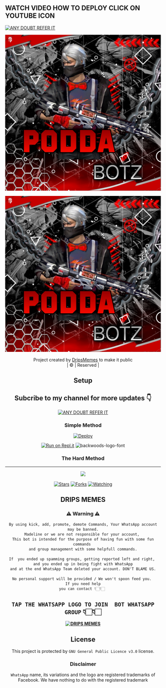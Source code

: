 ## WATCH VIDEO HOW TO DEPLOY CLICK ON YOUTUBE ICON


 [![ANY DOUBT REFER IT](https://www.linkpicture.com/q/YouTube-Logo-700x394.png)](https://youtube.com/channel/UC9V5B_6sRXGfSX-n4njjWsw)

<div align="center">

 </a>
</p>
<div align="center">
  <p align="center">
<img src="20220316_204003.jpg" alt="ben-10-font" border="0"></a>



<div align="center">

 </a>
</p>
<div align="center">
  <p align="center">
<img src=20220316_204003.jpg>
</p>
  <p align="center">
<a href="https://github.com/Sathsara12"><title="Author"img src="https://img.shields.io/badge/Author-Sathsara12/Sathsara12?color=blue&style=for-the-badge&logo=whatsapp"></a>
</p>
</div>
<p align="center">
Project created by <a href="https://github.com/Sathsara12">DripsMemes</a> to make it public
    <br>
       | © |
        Reserved |
    <br> 
</p>

## Setup
<div align="center"> 


## Subcribe to my channel for more updates 👇

 [![ANY DOUBT REFER IT](https://www.linkpicture.com/q/YouTube-Logo-700x394.png)](https://youtube.com/channel/UC9V5B_6sRXGfSX-n4njjWsw)





  ### Simple Method
  
[![Deploy](https://www.herokucdn.com/deploy/button.svg)](https://heroku.com/deploy?template=https://github.com/Sathsara12/podda)

  
[![Run on Repl.it](https://repl.it/badge/github/quiec/whatsAlfa)](https://replit.com/@ReinhardTuna/podda-NEW-QR?v=1)
<img src="https://fontmeme.com/permalink/220116/0c42dc0b64931810388ba399da55e927.png" alt="backwoods-logo-font" border="0"></a>  
### The Hard Method



----

  <p align="center">
  <a href="https://github.com/Sathsara12/podda">
    
<a href="https://github.com/Sathsara12/followers">
<img src="https://img.shields.io/github/repo-size/Sathsara12/podda?color=green&label=Repo%20total%20size&style=plastic">
<p align="center">
<a href="https://github.com/Sathsara12/followers"
<img title="Followers" src="https://img.shields.io/github/followers/Amal-ser?color=blue&style=flat-square"></a>
<a href="https://github.com/Sathsara12/podda/stargazers/"><img title="Stars" src="https://img.shields.io/github/stars/Sathsara12/podda?color=blue&style=flat-square"></a>
<a href="https://github.com/Sathsara12/podda/network/members"><img title="Forks" src="https://img.shields.io/github/forks/Sathsara12/podda?color=blue&style=flat-square"></a>
<a href="https://github.com/Sathsara12/podda/watchers"><img title="Watching" src="https://img.shields.io/github/watchers/Sathsara12/podda?label=Watchers&color=blue&style=flat-square"></a>
</p>

## DRIPS MEMES
    
### ⚠ Warning ⚠

```
By using kick, add, promote, demote Commands, Your WhatsApp account may be banned.
Madeline or we are not responsible for your account, 
This bot is intended for the purpose of having fun with some fun commands 
and group management with some helpfull commands.

If  you ended up spamming groups, getting reported left and right, 
and you ended up in being fight with WhatsApp
and at the end WhatsApp Team deleted your account. DON'T BLAME US.

No personal support will be provided / We won't spoon feed you. 
If you need help
you can contact 👇🏻👇🏻 
```
## ```TAP THE WHATSAPP LOGO TO JOIN  BOT WHATSAPP GROUP```   👇🏻👇🏻
 
**[![DRIPS MEMES](https://www.linkpicture.com/q/WHTSPP-LOGO.png)](https://chat.whatsapp.com/FQWYqLcXebXFsiTf9Hy4PQ)**


 
    


## License
This project is protected by `GNU General Public Licence v3.0` license.

### Disclaimer
`WhatsApp` name, its variations and the logo are registered trademarks of Facebook. We have nothing to do with the registered trademark
